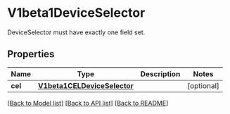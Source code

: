 # V1beta1DeviceSelector

DeviceSelector must have exactly one field set.

## Properties
Name | Type | Description | Notes
------------ | ------------- | ------------- | -------------
**cel** | [**V1beta1CELDeviceSelector**](V1beta1CELDeviceSelector.md) |  | [optional] 

[[Back to Model list]](../README.md#documentation-for-models) [[Back to API list]](../README.md#documentation-for-api-endpoints) [[Back to README]](../README.md)


